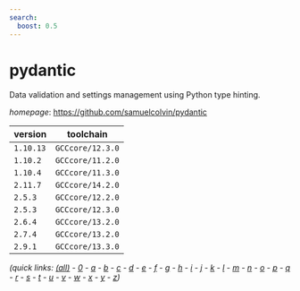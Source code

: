 ```yaml
---
search:
  boost: 0.5
---
```

# pydantic

Data validation and settings management using Python type hinting.

*homepage*: <https://github.com/samuelcolvin/pydantic>

version | toolchain
--------|----------
``1.10.13`` | ``GCCcore/12.3.0``
``1.10.2`` | ``GCCcore/11.2.0``
``1.10.4`` | ``GCCcore/11.3.0``
``2.11.7`` | ``GCCcore/14.2.0``
``2.5.3`` | ``GCCcore/12.2.0``
``2.5.3`` | ``GCCcore/12.3.0``
``2.6.4`` | ``GCCcore/13.2.0``
``2.7.4`` | ``GCCcore/13.2.0``
``2.9.1`` | ``GCCcore/13.3.0``


*(quick links: [(all)](../index.md) - [0](../0/index.md) - [a](../a/index.md) - [b](../b/index.md) - [c](../c/index.md) - [d](../d/index.md) - [e](../e/index.md) - [f](../f/index.md) - [g](../g/index.md) - [h](../h/index.md) - [i](../i/index.md) - [j](../j/index.md) - [k](../k/index.md) - [l](../l/index.md) - [m](../m/index.md) - [n](../n/index.md) - [o](../o/index.md) - [p](../p/index.md) - [q](../q/index.md) - [r](../r/index.md) - [s](../s/index.md) - [t](../t/index.md) - [u](../u/index.md) - [v](../v/index.md) - [w](../w/index.md) - [x](../x/index.md) - [y](../y/index.md) - [z](../z/index.md))*

